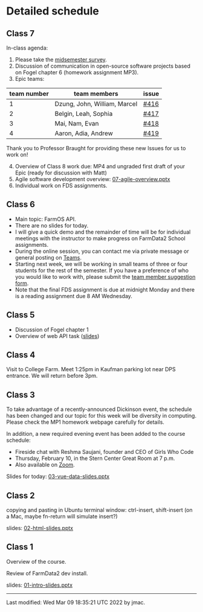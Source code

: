 # Detailed schedule

## Class 7

In-class agenda:

1. Please take the [midsemester survey](https://forms.office.com/Pages/ResponsePage.aspx?id=VbAyYrl2E0ybiLVirn22-2zFL4dI9oNMmoALudp-AK9UNVI5M1VLTEcxOUU2SFQyTEE2VDIxUVpPQy4u).
2. Discussion of communication in open-source software projects based on Fogel chapter 6 (homework assignment MP3).
3. Epic teams:

| team number | team members | issue |
|-------------|--------------|-------|
| 1 | Dzung, John, William, Marcel | [#416](https://github.com/DickinsonCollege/FarmData2/issues/416) |
| 2 | Belgin, Leah, Sophia | [#417](https://github.com/DickinsonCollege/FarmData2/issues/417) |
| 3 | Mai, Nam, Evan | [#418](https://github.com/DickinsonCollege/FarmData2/issues/418) |
| 4 | Aaron, Adia, Andrew | [#419](https://github.com/DickinsonCollege/FarmData2/issues/419) |

Thank you to Professor Braught for providing these new Issues for us to work on!

4. Overview of Class 8 work due: MP4 and ungraded first draft of your Epic (ready for discussion with Matt) 
5. Agile software development overview: [07-agile-overview.pptx](class07/07-agile-overview.pptx)
6. Individual work on FDS assignments.

## Class 6

* Main topic: FarmOS API. 
* There are no slides for today. 
* I will give a quick demo and the remainder of time will be for
  individual meetings with the instructor to make progress on FarmData2
  School assignments.
* During the online session, you can contact me via private message or general posting on [Teams](https://teams.microsoft.com/l/channel/19%3aKwYFIGi6SM-Rh6Pvhy2LguJcDw_4TxrkzXAFidD915Q1%40thread.tacv2/General?groupId=64687cb3-ec94-4b9c-a2a9-9b40ebe7a2d2&tenantId=6232b055-76b9-4c13-9b88-b562ae7db6fb).
* Starting next week, we will be working in small teams of three or
  four students for the rest of the semester. If you have a preference
  of who you would like to work with, please submit the [team member
  suggestion form](https://forms.office.com/Pages/ResponsePage.aspx?id=VbAyYrl2E0ybiLVirn22-2zFL4dI9oNMmoALudp-AK9UN0xERlo4VVNXVzRDUVlPMFJQU1hUUDIzQS4u).
* Note that the final FDS assignment is due at midnight Monday and
  there is a reading assignment due 8 AM Wednesday.

## Class 5

* Discussion of Fogel chapter 1
* Overview of web API task ([slides](class05/05-S-APIs.pptx))


## Class 4

Visit to College Farm. Meet 1:25pm in Kaufman parking lot near DPS entrance. We will return before 3pm. 


## Class 3

To take advantage of a recently-announced Dickinson event, the
schedule has been changed and our topic for this week will be
diversity in computing. Please check the MP1 homework webpage
carefully for details.

In addition, a new required evening event has been added to the course
schedule: 
* Fireside chat with Reshma Saujani, founder and CEO of Girls Who Code
* Thursday, February 10, in the Stern Center Great Room at 7 p.m.
* Also available on
  [Zoom](https://lms.dickinson.edu/mod/page/view.php?id=1087204).

Slides for today: [03-vue-data-slides.pptx](class03/03-vue-data-slides.pptx)


## Class 2

copying and pasting in Ubuntu terminal window: ctrl-insert, shift-insert (on a Mac, maybe fn-return will simulate insert?)



slides: [02-html-slides.pptx](class02/02-html-slides.pptx)



## Class 1

Overview of the course.

Review of FarmData2 dev install.

slides: [01-intro-slides.pptx](class01/01-intro-slides.pptx)


----
Last modified: Wed Mar 09 18:35:21 UTC 2022 by jmac.
